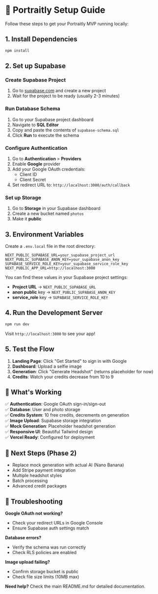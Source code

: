 # 🚀 Portraitly Setup Guide

Follow these steps to get your Portraitly MVP running locally:

## 1. Install Dependencies

```bash
npm install
```

## 2. Set up Supabase

### Create Supabase Project
1. Go to [supabase.com](https://supabase.com) and create a new project
2. Wait for the project to be ready (usually 2-3 minutes)

### Run Database Schema
1. Go to your Supabase project dashboard
2. Navigate to **SQL Editor**
3. Copy and paste the contents of `supabase-schema.sql`
4. Click **Run** to execute the schema

### Configure Authentication
1. Go to **Authentication** > **Providers**
2. Enable **Google** provider
3. Add your Google OAuth credentials:
   - Client ID
   - Client Secret
4. Set redirect URL to: `http://localhost:3000/auth/callback`

### Set up Storage
1. Go to **Storage** in your Supabase dashboard
2. Create a new bucket named `photos`
3. Make it **public**

## 3. Environment Variables

Create a `.env.local` file in the root directory:

```env
NEXT_PUBLIC_SUPABASE_URL=your_supabase_project_url
NEXT_PUBLIC_SUPABASE_ANON_KEY=your_supabase_anon_key
SUPABASE_SERVICE_ROLE_KEY=your_supabase_service_role_key
NEXT_PUBLIC_APP_URL=http://localhost:3000
```

You can find these values in your Supabase project settings:
- **Project URL** → `NEXT_PUBLIC_SUPABASE_URL`
- **anon public** key → `NEXT_PUBLIC_SUPABASE_ANON_KEY`
- **service_role** key → `SUPABASE_SERVICE_ROLE_KEY`

## 4. Run the Development Server

```bash
npm run dev
```

Visit `http://localhost:3000` to see your app!

## 5. Test the Flow

1. **Landing Page**: Click "Get Started" to sign in with Google
2. **Dashboard**: Upload a selfie image
3. **Generation**: Click "Generate Headshot" (returns placeholder for now)
4. **Credits**: Watch your credits decrease from 10 to 9

## 🎯 What's Working

✅ **Authentication**: Google OAuth sign-in/sign-out  
✅ **Database**: User and photo storage  
✅ **Credits System**: 10 free credits, decrements on generation  
✅ **Image Upload**: Supabase storage integration  
✅ **Mock Generation**: Placeholder headshot generation  
✅ **Responsive UI**: Beautiful Tailwind design  
✅ **Vercel Ready**: Configured for deployment  

## 🔧 Next Steps (Phase 2)

- Replace mock generation with actual AI (Nano Banana)
- Add Stripe payment integration
- Multiple headshot styles
- Batch processing
- Advanced credit packages

## 🐛 Troubleshooting

**Google OAuth not working?**
- Check your redirect URLs in Google Console
- Ensure Supabase auth settings match

**Database errors?**
- Verify the schema was run correctly
- Check RLS policies are enabled

**Image upload failing?**
- Confirm storage bucket is public
- Check file size limits (10MB max)

**Need help?** Check the main README.md for detailed documentation.
